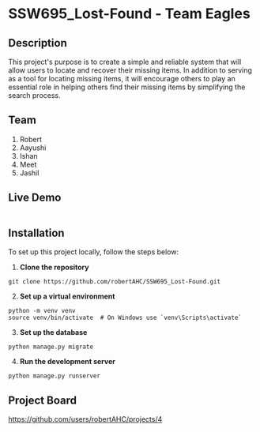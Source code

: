 # SSW695_Lost-Found - Team Eagles

## Description
This project's purpose is to create a simple and reliable system that will allow users to locate and recover their missing items. In addition to serving as a tool for locating missing items, it will encourage others to play an essential role in helping others find their missing items by simplifying the search process. 

## Team
<ol>
  <li>Robert</li>
  <li>Aayushi</li>
  <li>Ishan</li>
  <li>Meet</li>
  <li>Jashil</li>
</ol>

## Live Demo
```
```


## Installation
To set up this project locally, follow the steps below:

1. **Clone the repository**
```
git clone https://github.com/robertAHC/SSW695_Lost-Found.git
```

2. **Set up a virtual environment**
```
python -m venv venv
source venv/bin/activate  # On Windows use `venv\Scripts\activate`
```

3. **Set up the database**
```
python manage.py migrate
```

4. **Run the development server**
```
python manage.py runserver
```


## Project Board

https://github.com/users/robertAHC/projects/4



